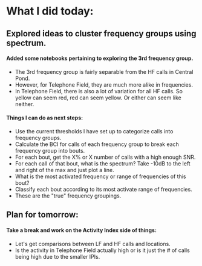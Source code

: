# What I did today:

## Explored ideas to cluster frequency groups using spectrum.
#### Added some notebooks pertaining to exploring the 3rd frequency group.
- The 3rd frequency group is fairly separable from the HF calls in Central Pond.
- However, for Telephone Field, they are much more alike in frequencies.
- In Telephone Field, there is also a lot of variation for all HF calls. So yellow can seem red, red can seem yellow. Or either can seem like neither.

#### Things I can do as next steps:
- Use the current thresholds I have set up to categorize calls into frequency groups.
- Calculate the BCI for calls of each frequency group to break each frequency group into bouts.
- For each bout, get the X% or X number of calls with a high enough SNR.
- For each call of that bout, what is the spectrum? Take -10dB to the left and right of the max and just plot a line.
- What is the most activated frequency or range of frequencies of this bout? 
- Classify each bout according to its most activate range of frequencies.
- These are the "true" frequency groupings.

## Plan for tomorrow:
#### Take a break and work on the Activity Index side of things:
- Let's get comparisons between LF and HF calls and locations.
- Is the activity in Telephone Field actually high or is it just the # of calls being high due to the smaller IPIs.


